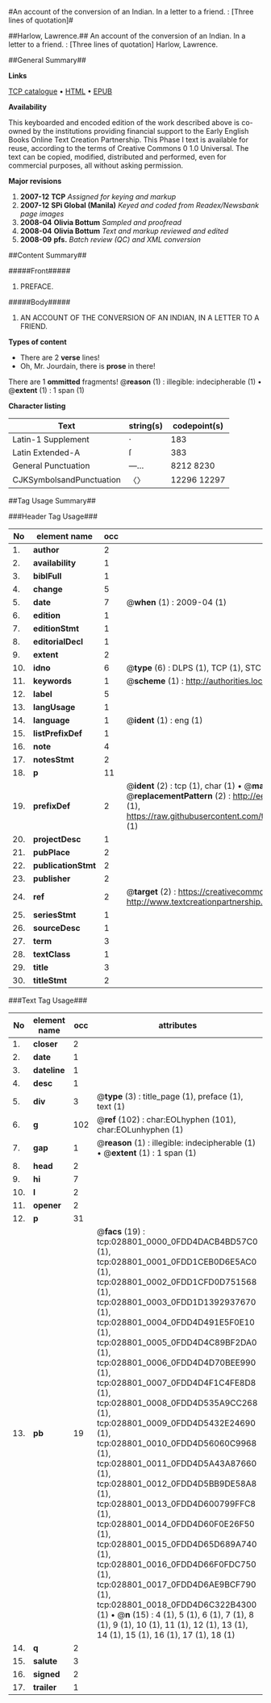 #An account of the conversion of an Indian. In a letter to a friend. : [Three lines of quotation]#

##Harlow, Lawrence.##
An account of the conversion of an Indian. In a letter to a friend. : [Three lines of quotation]
Harlow, Lawrence.

##General Summary##

**Links**

[TCP catalogue](http://www.ota.ox.ac.uk/tcp/)  • 
[HTML](http://tei.it.ox.ac.uk/tcp/Texts-HTML/free/N21/N21869.html)  • 
[EPUB](http://tei.it.ox.ac.uk/tcp/Texts-EPUB/free/N21/N21869.epub)

**Availability**

This keyboarded and encoded edition of the
	       work described above is co-owned by the institutions
	       providing financial support to the Early English Books
	       Online Text Creation Partnership. This Phase I text is
	       available for reuse, according to the terms of Creative
	       Commons 0 1.0 Universal. The text can be copied,
	       modified, distributed and performed, even for
	       commercial purposes, all without asking permission.

**Major revisions**

1. __2007-12__ __TCP__ *Assigned for keying and markup*
1. __2007-12__ __SPi Global (Manila)__ *Keyed and coded from Readex/Newsbank page images*
1. __2008-04__ __Olivia Bottum__ *Sampled and proofread*
1. __2008-04__ __Olivia Bottum__ *Text and markup reviewed and edited*
1. __2008-09__ __pfs.__ *Batch review (QC) and XML conversion*

##Content Summary##

#####Front#####

1. PREFACE.

#####Body#####

1. AN ACCOUNT OF THE CONVERSION OF AN INDIAN, IN A LETTER TO A FRIEND.

**Types of content**

  * There are 2 **verse** lines!
  * Oh, Mr. Jourdain, there is **prose** in there!

There are 1 **ommitted** fragments! 
 @__reason__ (1) : illegible: indecipherable (1)  •  @__extent__ (1) : 1 span (1)

**Character listing**


|Text|string(s)|codepoint(s)|
|---|---|---|
|Latin-1 Supplement|·|183|
|Latin Extended-A|ſ|383|
|General Punctuation|—…|8212 8230|
|CJKSymbolsandPunctuation|〈〉|12296 12297|

##Tag Usage Summary##

###Header Tag Usage###

|No|element name|occ|attributes|
|---|---|---|---|
|1.|__author__|2||
|2.|__availability__|1||
|3.|__biblFull__|1||
|4.|__change__|5||
|5.|__date__|7| @__when__ (1) : 2009-04 (1)|
|6.|__edition__|1||
|7.|__editionStmt__|1||
|8.|__editorialDecl__|1||
|9.|__extent__|2||
|10.|__idno__|6| @__type__ (6) : DLPS (1), TCP (1), STC (1), NOTIS (1), IMAGE-SET (1), EVANS-CITATION (1)|
|11.|__keywords__|1| @__scheme__ (1) : http://authorities.loc.gov/ (1)|
|12.|__label__|5||
|13.|__langUsage__|1||
|14.|__language__|1| @__ident__ (1) : eng (1)|
|15.|__listPrefixDef__|1||
|16.|__note__|4||
|17.|__notesStmt__|2||
|18.|__p__|11||
|19.|__prefixDef__|2| @__ident__ (2) : tcp (1), char (1)  •  @__matchPattern__ (2) : ([0-9\-]+):([0-9IVX]+) (1), (.+) (1)  •  @__replacementPattern__ (2) : http://eebo.chadwyck.com/downloadtiff?vid=$1&page=$2 (1), https://raw.githubusercontent.com/textcreationpartnership/Texts/master/tcpchars.xml#$1 (1)|
|20.|__projectDesc__|1||
|21.|__pubPlace__|2||
|22.|__publicationStmt__|2||
|23.|__publisher__|2||
|24.|__ref__|2| @__target__ (2) : https://creativecommons.org/publicdomain/zero/1.0/ (1), http://www.textcreationpartnership.org/docs/. (1)|
|25.|__seriesStmt__|1||
|26.|__sourceDesc__|1||
|27.|__term__|3||
|28.|__textClass__|1||
|29.|__title__|3||
|30.|__titleStmt__|2||


###Text Tag Usage###

|No|element name|occ|attributes|
|---|---|---|---|
|1.|__closer__|2||
|2.|__date__|1||
|3.|__dateline__|1||
|4.|__desc__|1||
|5.|__div__|3| @__type__ (3) : title_page (1), preface (1), text (1)|
|6.|__g__|102| @__ref__ (102) : char:EOLhyphen (101), char:EOLunhyphen (1)|
|7.|__gap__|1| @__reason__ (1) : illegible: indecipherable (1)  •  @__extent__ (1) : 1 span (1)|
|8.|__head__|2||
|9.|__hi__|7||
|10.|__l__|2||
|11.|__opener__|2||
|12.|__p__|31||
|13.|__pb__|19| @__facs__ (19) : tcp:028801_0000_0FDD4DACB4BD57C0 (1), tcp:028801_0001_0FDD1CEB0D6E5AC0 (1), tcp:028801_0002_0FDD1CFD0D751568 (1), tcp:028801_0003_0FDD1D1392937670 (1), tcp:028801_0004_0FDD4D491E5F0E10 (1), tcp:028801_0005_0FDD4D4C89BF2DA0 (1), tcp:028801_0006_0FDD4D4D70BEE990 (1), tcp:028801_0007_0FDD4D4F1C4FE8D8 (1), tcp:028801_0008_0FDD4D535A9CC268 (1), tcp:028801_0009_0FDD4D5432E24690 (1), tcp:028801_0010_0FDD4D56060C9968 (1), tcp:028801_0011_0FDD4D5A43A87660 (1), tcp:028801_0012_0FDD4D5BB9DE58A8 (1), tcp:028801_0013_0FDD4D600799FFC8 (1), tcp:028801_0014_0FDD4D60F0E26F50 (1), tcp:028801_0015_0FDD4D65D689A740 (1), tcp:028801_0016_0FDD4D66F0FDC750 (1), tcp:028801_0017_0FDD4D6AE9BCF790 (1), tcp:028801_0018_0FDD4D6C322B4300 (1)  •  @__n__ (15) : 4 (1), 5 (1), 6 (1), 7 (1), 8 (1), 9 (1), 10 (1), 11 (1), 12 (1), 13 (1), 14 (1), 15 (1), 16 (1), 17 (1), 18 (1)|
|14.|__q__|2||
|15.|__salute__|3||
|16.|__signed__|2||
|17.|__trailer__|1||
